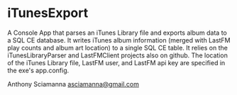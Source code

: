iTunesExport
===================
A Console App that parses an iTunes Library file and exports album data to a SQL CE database.
It writes iTunes album information (merged with LastFM play counts and album art location)
to a single SQL CE table.
It relies on the iTunesLibraryParser and LastFMClient projects also on github.
The location of the iTunes Library file, LastFM user, and LastFM api key 
are specified in the exe's app.config.

Anthony Sciamanna
asciamanna@gmail.com